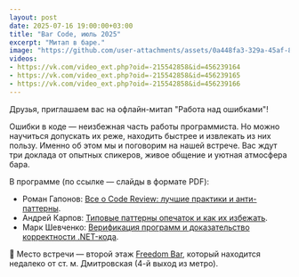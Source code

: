 ```yaml
---
layout: post
date: 2025-07-16 19:00:00+03:00
title: "Bar Code, июль 2025"
excerpt: "Митап в баре."
image: "https://github.com/user-attachments/assets/0a448fa3-329a-45af-8ddd-1d84134c85ef"
videos:
- https://vk.com/video_ext.php?oid=-215542858&id=456239164
- https://vk.com/video_ext.php?oid=-215542858&id=456239165
- https://vk.com/video_ext.php?oid=-215542858&id=456239166
---
```


Друзья, приглашаем вас на офлайн-митап "Работа над ошибками"!

Ошибки в коде — неизбежная часть работы программиста. Но можно научиться допускать их реже, находить быстрее и извлекать из них пользу. Именно об этом мы и поговорим на нашей встрече. Вас ждут три доклада от опытных спикеров, живое общение и уютная атмосфера бара.

В программе (по ссылке — слайды в формате PDF):

- Роман Гапонов: [Все о Code Review: лучшие практики и анти-паттерны](https://github.com/user-attachments/files/21268326/-.Code.review.pdf).
- Андрей Карпов: [Типовые паттерны опечаток и как их избежать](https://github.com/user-attachments/files/21268335/-.pdf).
- Марк Шевченко: [Верификация программ и доказательство корректности .NET-кода](https://github.com/user-attachments/files/21268341/-.NET.pdf).

🍺 Место встречи — второй этаж [Freedom Bar](https://freedombar.ru/), который находится недалеко от ст. м. Дмитровская (4-й выход из метро).
